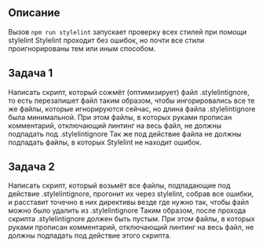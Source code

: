 ## Описание

Вызов `npm run stylelint` запускает проверку всех стилей при помощи stylelint
Stylelint проходит без ошибок, но почти все стили проигнорированы тем или иным способом.

## Задача 1

Написать скрипт, который сожмёт (оптимизирует) файл .stylelintignore, то есть перезапишет файл таким образом, 
чтобы ингорировались все те же файлы, которые игнорируются сейчас, но длина файла .stylelintignore была минимальной.
При этом файлы, в которых руками прописан комментарий, отключающий линтинг на весь файл, не должны подпадать под .stylelintignore
Так же под действие файла не должны подпадать файлы, в которых Stylelint не находит ошибок.

## Задача 2

Написать скрипт, который возьмёт все файлы, подпадающие под действие .stylelintignore, 
прогонит их через stylelint, собрав все ошибки, и расставит точечно в них директивы везде где нужно так, чтобы файл можно было удалить из .stylelintignore
Таким образом, после прохода скрипта .stylelintignore должен быть пустым.
При этом файлы, в которых руками прописан комментарий, отключающий линтинг на весь файл, не должны подпадать под действие этого скрипта.